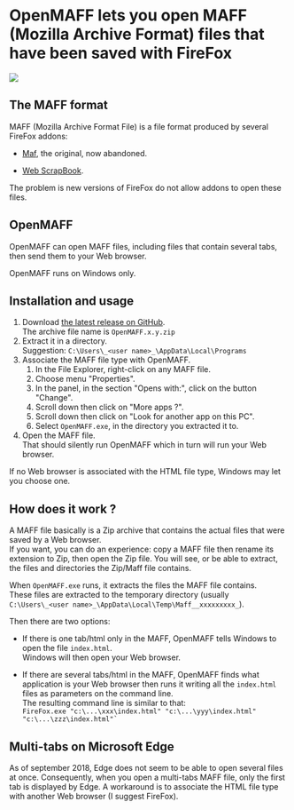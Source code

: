 # OpenMAFF lets you open MAFF (Mozilla Archive Format) files that have been saved with FireFox

![](https://raw.githubusercontent.com/ChrisBertrandDotNet/OpenMAFF/master/Sources/OpenMAFF/OpenMAFF%2064x64.ico)

## The MAFF format

MAFF (Mozilla Archive Format File) is a file format produced by several FireFox addons:

*   [Maf](http://maf.mozdev.org/), the original, now abandoned.
    
*   [Web ScrapBook](https://addons.mozilla.org/en-US/firefox/addon/web-scrapbook/).
    

The problem is new versions of FireFox do not allow addons to open these files.

## OpenMAFF

OpenMAFF can open MAFF files, including files that contain several tabs, then send them to your Web browser.

OpenMAFF runs on Windows only.

## Installation and usage

1.  Download [the latest release on GitHub](https://github.com/ChrisBertrandDotNet/OpenMAFF/releases/latest).  
    The archive file name is `OpenMAFF.x.y.zip`
2.  Extract it in a directory.  
    Suggestion: `C:\Users\_<user name>_\AppData\Local\Programs`
3.  Associate the MAFF file type with OpenMAFF.
    1.  In the File Explorer, right-click on any MAFF file.
    2.  Choose menu "Properties".
    3.  In the panel, in the section "Opens with:", click on the button "Change".
    4.  Scroll down then click on "More apps ?".
    5.  Scroll down then click on "Look for another app on this PC".
    6.  Select `OpenMAFF.exe`, in the directory you extracted it to.
4.  Open the MAFF file.  
    That should silently run OpenMAFF which in turn will run your Web browser.

If no Web browser is associated with the HTML file type, Windows may let you choose one.

## How does it work ?

A MAFF file basically is a Zip archive that contains the actual files that were saved by a Web browser.  
If you want, you can do an experience: copy a MAFF file then rename its extension to Zip, then open the Zip file. You will see, or be able to extract, the files and directories the Zip/Maff file contains.

When `OpenMAFF.exe` runs, it extracts the files the MAFF file contains.  
These files are extracted to the temporary directory (usually `C:\Users\_<user name>_\AppData\Local\Temp\Maff__xxxxxxxxx_`).

Then there are two options:

*   If there is one tab/html only in the MAFF, OpenMAFF tells Windows to open the file `index.html`.  
    Windows will then open your Web browser.
    
*   If there are several tabs/html in the MAFF, OpenMAFF finds what application is your Web browser then runs it writing all the `index.html` files as parameters on the command line.  
    The resulting command line is similar to that:  
    ``FireFox.exe "c:\...\xxx\index.html" "c:\...\yyy\index.html" "c:\...\zzz\index.html"` ``

## Multi-tabs on Microsoft Edge

As of september 2018, Edge does not seem to be able to open several files at once.
Consequently, when you open a multi-tabs MAFF file, only the first tab is displayed by Edge.
A workaround is to associate the HTML file type with another Web browser (I suggest FireFox).
